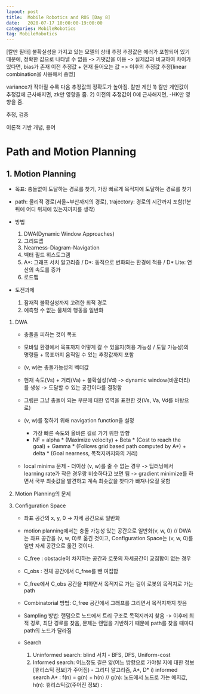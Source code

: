 ```yaml
---
layout: post
title:  Mobile Robotics and ROS [Day 8]
date:   2020-07-17 10:00:00-19:00:00
categories: MobileRobotics
tag: MobileRobotics
---
```


[칼만 필터]
불확실성을 가지고 있는 모델의 상태 추정
추정값은 에러가 포함되어 있기 때문에, 정확한 값으로 나타낼 수 없음 -> 기댓값을 이용 -> 실제값과 비교하여 차이가 있다면, bias가 존재
이전 추정값 + 현재 들어오는 값 => 이후의 추정값 추정[linear combination을 사용해서 증명]

variance가 작아질 수록 다음 추정값의 정확도가 높아짐.
칼만 게인
    1) 칼만 게인값이 추정값에 근사해지면, zk만 영향을 줌.
    2) 이전의 추정값이 0에 근사해지면, -HK만 영향을 줌.

추정, 검증



이론책 기반
개념, 용어 


# Path and Motion Planning
## 1. Motion Planning
- 목표: 충돌없이 도달하는 경로를 찾기, 가장 빠르게 목적지에 도달하는 경로를 찾기
- path: 물리적 경로(서울~부산까지의 경로), trajectory: 경로의 시간까지 포함(1분 뒤에 어디 위치에 있는지까지를 생각)
- 방법
    1) DWA(Dynamic Window Approaches)
    2) 그리드맵
    3) Nearness-Diagram-Navigation
    4) 벡터 필드 히스토그램
    5) A*: 그래프 서치 알고리즘 / D*: 동적으로 변화되는 환경에 적용 / D* Lite: 연산의 속도를 증가
    6) 로드맵

- 도전과제
    1) 잠재적 불확실성까지 고려한 최적 경로
    2) 예측할 수 없는 물체의 행동을 일반화


1. DWA
    - 충돌을 피하는 것이 목표
    - 모바일 환경에서 목표까지 어떻게 갈 수 있을지(허용 가능성 / 도달 가능성)의 명령들 + 목표까지 움직일 수 있는 추정값까지 포함
    - (v, w)는 충돌가능성의 벡터값
    - 현재 속도(Vs) + 거리(Va) + 불확실성(Vd) -> dynamic window(바운더리)를 생성 -> 도달할 수 있는 공간이다를 결정함
    - 그림은 그냥 충돌이 되는 부분에 대한 영역을 표현한 것(Vs, Va, Vd를 바탕으로)
    - (v, w)를 정하기 위해 navigation function을 설정
        + 가장 빠른 속도와 올바른 길로 가기 위한 방향
        + NF = alpha * (Maximize velocity) + Beta * (Cost to reach the goal) + Gamma * (Follows grid based path computed by A*) + delta * (Goal nearness, 목적지까지와의 거리)

    - local minima 문제 - 더이상 (v, w)를 줄 수 없는 경우 -> 딥러닝에서 learning rate가 작은 경우랑 비슷하다고 보면 됨 -> gradient minimize를 하면서 국부 최솟값을 발견하고 계속 최솟값을 찾다가 빠져나오질 못함
    
    
2. Motion Planning의 문제
 
3. Configuration Space
    - 좌표 공간의 x, y, 0 -> 자세 공간으로 일반화
    - motion planning에서는 충돌 가능성 있는 공간으로 일반화(v, w, 0) // DWA는 좌표 공간을 (v, w, 0)로 옮긴 것이고, Configuration Space는 (v, w, 0)를 일반 자세 공간으로 옮긴 것이다.
    - C_free : obstacle이 차지하는 공간과 로봇의 자세공간이 교집합이 없는 경우
    - C_obs : 전체 공간에서 C_free를 뺀 여집합
    - C_free에서 C_obs 공간을 피하면서 목적지로 가는 길이 로봇의 목적지로 가는 path
    
    - Combinatorial 방법: C_free 공간에서 그래프를 그리면서 목적지까지 찾음
    - Sampling 방법: 랜덤으로 노드에서 트리 구조로 목적지까지 찾음 -> 이후에 최적 경로, 최단 경로를 찾음, 문제는 랜덤을 기반하기 때문에 path를 찾을 때마다 path의 노드가 달라짐    

    - Search
        1) Uninformed search: blind 서치 - BFS, DFS, Uniform-cost
        2) Informed search: 어느정도 길은 앎(어느 방향으로 가야될 지에 대한 정보[휴리스틱 정보]가 주어짐) - 그리디 알고리즘, A*, D*
            i) informed search A*
                : f(n) = g(n) + h(n) // g(n): 노드에서 노드로 가는 에지값, h(n): 휴리스틱값(주어진 정보)
                : 


















